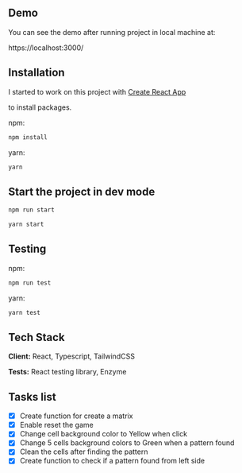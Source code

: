## Demo

You can see the demo after running project in local machine at:

https://localhost:3000/

## Installation

I started to work on this project with [Create React App](https://github.com/facebook/create-react-app)

to install packages.

npm:

```bash
npm install
```

yarn:

```bash
yarn
```

## Start the project in dev mode

```bash
npm run start
```

```bash
yarn start
```

## Testing

npm:

```bash
npm run test
```

yarn:

```bash
yarn test
```

## Tech Stack

**Client:** React, Typescript, TailwindCSS

**Tests:** React testing library, Enzyme

## Tasks list

- [x] Create function for create a matrix
- [x] Enable reset the game
- [x] Change cell background color to Yellow when click
- [x] Change 5 cells background colors to Green when a pattern found
- [x] Clean the cells after finding the pattern
- [x] Create function to check if a pattern found from left side
